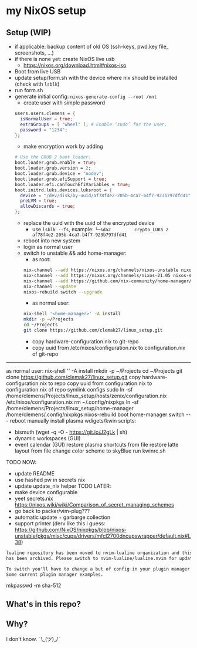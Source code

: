 # my NixOS setup

## Setup (WIP)

- if applicable: backup content of old OS (ssh-keys, pwd.key file, screenshots, ...)
- if there is none yet: create NixOS live usb
  - https://nixos.org/download.html#nixos-iso
- Boot from live USB
- update setup/form.sh with the device where nix should be installed (check with `lsblk`)
- run form.sh
- generate initial config: `nixos-generate-config --root /mnt`
  - create user with simple password
  ```nix
  users.users.clemens = {
    isNormalUser = true;
    extraGroups = [ "wheel" ]; # Enable ‘sudo’ for the user.
    password = "1234";
  };
  ```
  - make encryption work by adding  
  ```nix
  # Use the GRUB 2 boot loader.
  boot.loader.grub.enable = true;
  boot.loader.grub.version = 2;
  boot.loader.grub.device = "nodev";
  boot.loader.grub.efiSupport = true;
  boot.loader.efi.canTouchEfiVariables = true;
  boot.initrd.luks.devices.luksroot = {
    device = "/dev/disk/by-uuid/af78f4e2-205b-4ca7-b4f7-923b797dfd41";
    preLVM = true;
    allowDiscards = true;
  };
  ```
  - replace the uuid with the uuid of the encrypted device
    - use `lsblk --fs`, example: `└─sda2         crypto_LUKS 2                af78f4e2-205b-4ca7-b4f7-923b797dfd41`
  - reboot into new system
  - login as normal user
  - switch to unstable && add home-manager:
    - as root:
    ```sh
    nix-channel --add https://nixos.org/channels/nixos-unstable nixos
    nix-channel --add https://nixos.org/channels/nixos-21.05 nixos-stable
    nix-channel --add https://github.com/nix-community/home-manager/archive/master.tar.gz home-manager
    nix-channel --update
    nixos-rebuild switch --upgrade
    ```
    - as normal user:
    ```sh
    nix-shell '<home-manager>' -A install
    mkdir -p ~/Projects
    cd ~/Projects
    git clone https://github.com/clemak27/linux_setup.git
    ```
    - copy hardware-configuration.nix to git-repo
    - copy uuid from /etc/nixos/configuration.nix to configuration.nix of git-repo
---------------------------------------------------------------------------------------------

as normal user:
  nix-shell '<home-manager>' -A install
  mkdir -p ~/Projects
  cd ~/Projects
  git clone https://github.com/clemak27/linux_setup.git
  copy hardware-configuration.nix to repo
  copy uuid from configuration.nix to configuration.nix of repo
  symlink configs
    sudo ln -sf /home/clemens/Projects/linux_setup/hosts/zenix/configuration.nix /etc/nixos/configuration.nix
    rm ~/.config/nixpkgs
    ln -sf /home/clemens/Projects/linux_setup/home-manager /home/clemens/.config/nixpkgs
  nixos-rebuild boot
  home-manager switch
--- reboot
manually install plasma wdigets/kwin scripts:
- bismuth (wget -q -O - https://git.io/J2gLk | sh)
- dynamic workspaces (GUI)
- event calendar (GUI)
restore plasma shortcuts from file
restore latte layout from file
change color scheme to skyBlue
run kwinrc.sh

TODO NOW:
- update README
- use hashed pw in secrets nix
- update update_nix helper
TODO LATER:
- make device configurable
- yeet secrets.nix https://nixos.wiki/wiki/Comparison_of_secret_managing_schemes
- go back to packer/vim-plug???
- automatic update + garbarge collection
- support printer (derv like this i guess: https://github.com/NixOS/nixpkgs/blob/nixos-unstable/pkgs/misc/cups/drivers/mfcl2700dncupswrapper/default.nix#L38)

```txt
lualine repository has been moved to nvim-lualine organization and this repo
has been archived. Please switch to nvim-lualine/lualine.nvim for updates.

To switch you'll have to change a but of config in your plugin manager.
Some current plugin manager examples.
```

mkpasswd -m sha-512


## What's in this repo?


## Why?

I don't know. ¯\\\_(ツ)_/¯
